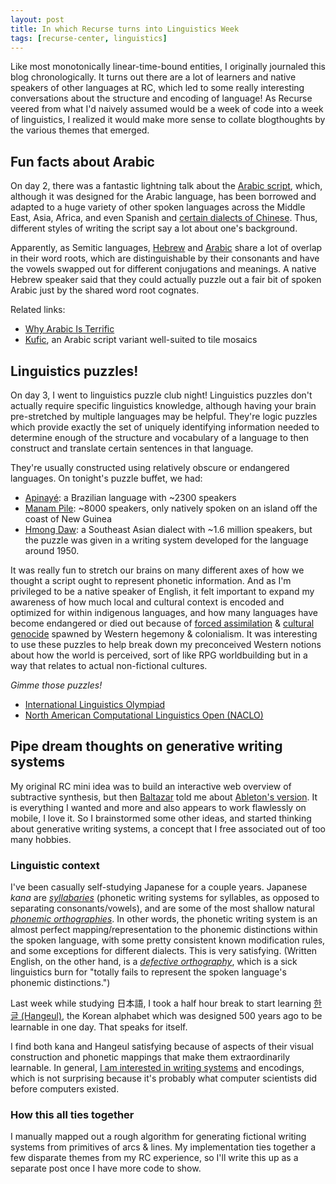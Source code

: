 ```yaml
---
layout: post
title: In which Recurse turns into Linguistics Week
tags: [recurse-center, linguistics]
---
```


Like most monotonically linear-time-bound entities, I originally journaled this blog chronologically. It turns out there are a lot of learners and native speakers of other languages at RC, which led to some really interesting conversations about the structure and encoding of language! As Recurse veered from what I'd naively assumed would be a week of code into a week of linguistics, I realized it would make more sense to collate blogthoughts by the various themes that emerged.

## Fun facts about Arabic

On day 2, there was a fantastic lightning talk about the [Arabic script](https://en.wikipedia.org/wiki/Arabic_script), which, although it was designed for the Arabic language, has been borrowed and adapted to a huge variety of other spoken languages across the Middle East, Asia, Africa, and even Spanish and [certain dialects of Chinese](https://en.wikipedia.org/wiki/Xiao%27erjing). Thus, different styles of writing the script say a lot about one's background.

Apparently, as Semitic languages, [Hebrew](https://en.wikipedia.org/wiki/Hebrew) and [Arabic](https://en.wikipedia.org/wiki/Arabic) share a lot of overlap in their word roots, which are distinguishable by their consonants and have the vowels swapped out for different conjugations and meanings. A native Hebrew speaker said that they could actually puzzle out a fair bit of spoken Arabic just by the shared word root cognates.

Related links:
- [Why Arabic Is Terrific](https://idlewords.com/2011/08/why_arabic_is_terrific.htm)
- [Kufic](https://en.wikipedia.org/wiki/Kufic), an Arabic script variant well-suited to tile mosaics

## Linguistics puzzles!

On day 3, I went to linguistics puzzle club night! Linguistics puzzles don't actually require specific linguistics knowledge, although having your brain pre-stretched by multiple languages may be helpful. They're logic puzzles which provide exactly the set of uniquely identifying information needed to determine enough of the structure and vocabulary of a language to then construct and translate certain sentences in that language.

They're usually constructed using relatively obscure or endangered languages. On tonight's puzzle buffet, we had:
- [Apinayé](https://en.wikipedia.org/wiki/Apinay%C3%A9_language): a Brazilian language with ~2300 speakers
- [Manam Pile](https://en.wikipedia.org/wiki/Manam_language): ~8000 speakers, only natively spoken on an island off the coast of New Guinea
- [Hmong Daw](https://en.wikipedia.org/wiki/Hmong_language): a Southeast Asian dialect with ~1.6 million speakers, but the puzzle was given in a writing system developed for the language around 1950.

It was really fun to stretch our brains on many different axes of how we thought a script ought to represent phonetic information. And as I'm privileged to be a native speaker of English, it felt important to expand my awareness of how much local and cultural context is encoded and optimized for within indigenous languages, and how many languages have become endangered or died out because of [forced assimilation](https://en.wikipedia.org/wiki/Cultural_assimilation_of_Native_Americans) & [cultural genocide](https://en.wikipedia.org/wiki/Genocide_of_indigenous_peoples) spawned by Western hegemony & colonialism. It was interesting to use these puzzles to help break down my preconceived Western notions about how the world is perceived, sort of like RPG worldbuilding but in a way that relates to actual non-fictional cultures.

*Gimme those puzzles!*
- [International Linguistics Olympiad](https://ioling.org/problems/)
- [North American Computational Linguistics Open (NACLO)](https://www.nacloweb.org/practice.php)

## Pipe dream thoughts on generative writing systems

My original RC mini idea was to build an interactive web overview of subtractive synthesis, but then [Baltazar](https://github.com/baltazarortiz) told me about [Ableton's version](https://learningsynths.ableton.com/). It is everything I wanted and more and also appears to work flawlessly on mobile, I love it. So I brainstormed some other ideas, and started thinking about generative writing systems, a concept that I free associated out of too many hobbies.

### Linguistic context

I've been casually self-studying Japanese for a couple years. Japanese *kana* are [*syllabaries*](https://en.wikipedia.org/wiki/Syllabary) (phonetic writing systems for syllables, as opposed to separating consonants/vowels), and are some of the most shallow natural [*phonemic orthographies*](https://en.wikipedia.org/wiki/Phonemic_orthography). In other words, the phonetic writing system is an almost perfect mapping/representation to the phonemic distinctions within the spoken language, with some pretty consistent known modification rules, and some exceptions for different dialects. This is very satisfying. (Written English, on the other hand, is a [*defective orthography*](https://en.wikipedia.org/wiki/Phonemic_orthography#Defective_orthographies), which is a sick linguistics burn for "totally fails to represent the spoken language's phonemic distinctions.")

Last week while studying 日本語, I took a half hour break to start learning [한글 (Hangeul)](http://learn-hangul.com/), the Korean alphabet which was designed 500 years ago to be learnable in one day. That speaks for itself.

I find both kana and Hangeul satisfying because of aspects of their visual construction and phonetic mappings that make them extraordinarily learnable. In general, [I am interested in writing systems](https://www.instagram.com/p/Bi_eyx3HAet/) and encodings, which is not surprising because it's probably what computer scientists did before computers existed.

### How this all ties together

I manually mapped out a rough algorithm for generating fictional writing systems from primitives of arcs & lines. My implementation ties together a few disparate themes from my RC experience, so I'll write this up as a separate post once I have more code to show.

